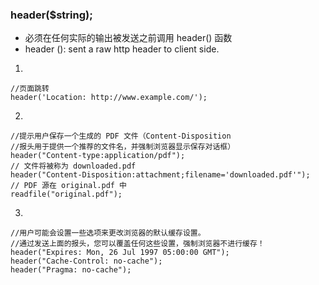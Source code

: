 ### header($string);

- 必须在任何实际的输出被发送之前调用 header() 函数
- header (): sent a raw http header to client side.

1.
```
//页面跳转
header('Location: http://www.example.com/');
```

2.
```
//提示用户保存一个生成的 PDF 文件（Content-Disposition
//报头用于提供一个推荐的文件名，并强制浏览器显示保存对话框）
header("Content-type:application/pdf");
// 文件将被称为 downloaded.pdf
header("Content-Disposition:attachment;filename='downloaded.pdf'");
// PDF 源在 original.pdf 中
readfile("original.pdf");
```

3.
```
//用户可能会设置一些选项来更改浏览器的默认缓存设置。
//通过发送上面的报头，您可以覆盖任何这些设置，强制浏览器不进行缓存！
header("Expires: Mon, 26 Jul 1997 05:00:00 GMT");
header("Cache-Control: no-cache");
header("Pragma: no-cache");
```

